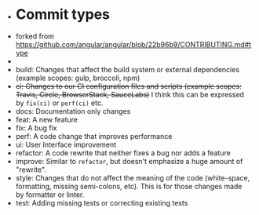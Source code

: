 - # Commit types
- forked from https://github.com/angular/angular/blob/22b96b9/CONTRIBUTING.md#type
-
- build: Changes that affect the build system or external dependencies (example scopes: gulp, broccoli, npm)
- ~~ci: Changes to our CI configuration files and scripts (example scopes: Travis, Circle, BrowserStack, SauceLabs)~~ I think this can be expressed by `fix(ci)` or `perf(ci)` etc.
- docs: Documentation only changes
- feat: A new feature
- fix: A bug fix
- perf: A code change that improves performance
- ui: User Interface improvement
- refactor: A code rewrite that neither fixes a bug nor adds a feature
- improve: Similar to `refactor`, but doesn't emphasize a huge amount of "rewrite".
- style: Changes that do not affect the meaning of the code (white-space, formatting, missing semi-colons, etc). This is for those changes made by formatter or linter.
- test: Adding missing tests or correcting existing tests